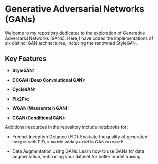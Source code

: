 # Generative Adversarial Networks (GANs)

Welcome to my repository dedicated to the exploration of Generative Adversarial Networks (GANs). Here, I have coded the implementations of six distinct GAN architectures, including the renowned StyleGAN.

## Key Features

- **StyleGAN:** 

- **DCGAN (Deep Convolutional GAN):** 

- **CycleGAN:** 

- **Pix2Pix:** 

- **WGAN (Wasserstein GAN):** 

- **CGAN (Conditional GAN):** 

Additional resources in the repository include notebooks for:

- Fréchet Inception Distance (FID): Evaluate the quality of generated images with FID, a metric widely used in GAN research.

- Data Augmentation Using GANs: Learn how to use GANs for data augmentation, enhancing your dataset for better model training.

